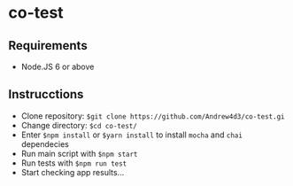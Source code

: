 # co-test
## Requirements
* Node.JS 6 or above
## Instrucctions
* Clone repository: `$git clone https://github.com/Andrew4d3/co-test.gi`
* Change directory: `$cd co-test/`
* Enter `$npm install` or `$yarn install` to install `mocha` and `chai` dependecies
* Run main script with `$npm start`
* Run tests with `$npm run test`
* Start checking app results...
